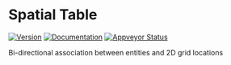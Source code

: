 # Spatial Table

[![Version](https://img.shields.io/crates/v/spatial_table.svg)](https://crates.io/crates/spatial_table)
[![Documentation](https://docs.rs/spatial_table/badge.svg)](https://docs.rs/spatial_table)
[![Appveyor Status](https://ci.appveyor.com/api/projects/status/github/stevebob/spatial-table?branch=master&svg=true)](https://ci.appveyor.com/project/stevebob/spatial-table)

Bi-directional association between entities and 2D grid locations
